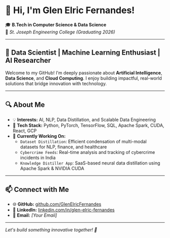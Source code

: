 # 👋 Hi, I'm Glen Elric Fernandes!

🎓 **B.Tech in Computer Science & Data Science**  
📍 *St. Joseph Engineering College (Graduating 2026)*

---

## 🚀 Data Scientist | Machine Learning Enthusiast | AI Researcher

Welcome to my GitHub! I'm deeply passionate about **Artificial Intelligence**, **Data Science**, and **Cloud Computing**. I enjoy building impactful, real-world solutions that bridge innovation with technology.

---

## 🔍 About Me

- 💡 **Interests:** AI, NLP, Data Distillation, and Scalable Data Engineering  
- 🔧 **Tech Stack:** Python, PyTorch, TensorFlow, SQL, Apache Spark, CUDA, React, GCP  
- 🌱 **Currently Working On:**
  - `Dataset Distillation`: Efficient condensation of multi-modal datasets for NLP, finance, and healthcare
  - `Cybercrime Feeds`: Real-time analysis and tracking of cybercrime incidents in India
  - `Knowledge Distiller App`: SaaS-based neural data distillation using Apache Spark & NVIDIA CUDA

---

## 📫 Connect with Me

- 🌐 **GitHub:** [github.com/GlenElricFernandes](https://github.com/GlenElric)
- 💼 **LinkedIn:** [linkedin.com/in/glen-elric-fernandes](https://linkedin.com/in/glen-elric-fernandes)
- 📧 **Email:** *[Your Email]*

---

*Let's build something innovative together! 🚀*
